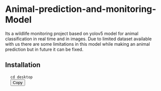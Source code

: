 # Animal-prediction-and-monitoring-Model
 Its a wildlife monitoring project based on yolov5 model for animal classification in real time and in images. Due to limited dataset available with us there are some limitations in this model while making an animal prediction but in future it can be fixed.

## Installation 
<pre>
  <code>cd desktop</code>
  <button onclick="navigator.clipboard.writeText('cd desktop')">Copy</button>
</pre>
